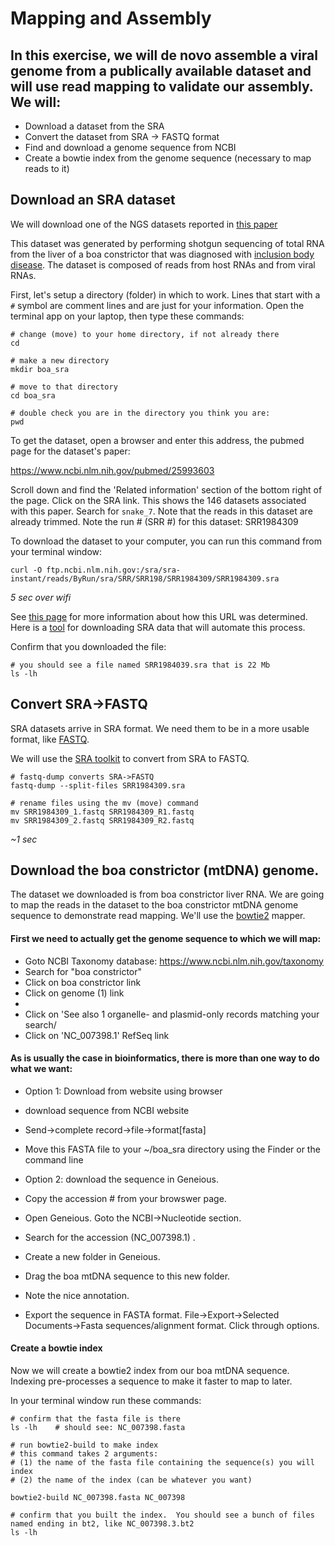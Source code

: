 # Mapping and Assembly

## In this exercise, we will de novo assemble a viral genome from a publically available dataset and will use read mapping to validate our assembly.  We will:

* Download a dataset from the SRA
* Convert the dataset from SRA -> FASTQ format
* Find and download a genome sequence from NCBI
* Create a bowtie index from the genome sequence (necessary to map reads to it)


## Download an SRA dataset

We will download one of the NGS datasets reported in [this paper](http://journals.plos.org/plospathogens/article?id=10.1371/journal.ppat.1004900)

This dataset was generated by performing shotgun sequencing of total RNA from the liver of a boa constrictor that was diagnosed with [inclusion body disease](https://en.wikipedia.org/wiki/Inclusion_body_disease). The dataset is composed of reads from host RNAs and from viral RNAs.  

First, let's setup a directory (folder) in which to work.  Lines that start with a `#` symbol are comment lines and are just for your information.  Open the terminal app on your laptop, then type these commands:

```
# change (move) to your home directory, if not already there
cd

# make a new directory
mkdir boa_sra

# move to that directory
cd boa_sra

# double check you are in the directory you think you are:
pwd
```

To get the dataset, open a browser and enter this address, the pubmed page for the dataset's paper:

https://www.ncbi.nlm.nih.gov/pubmed/25993603

Scroll down and find the 'Related information' section of the bottom right of the page.  Click on the SRA link.  This shows the 146 datasets associated with this paper.  Search for `snake_7`.  Note that the reads in this dataset are already trimmed.  Note the run # (SRR #) for this dataset: SRR1984309

To download the dataset to your computer, you can run this command from your terminal window:

```
curl -O ftp.ncbi.nlm.nih.gov:/sra/sra-instant/reads/ByRun/sra/SRR/SRR198/SRR1984309/SRR1984309.sra
```

*5 sec over wifi*

See [this page](http://www.ncbi.nlm.nih.gov/books/NBK158899/) for more information about how this URL was determined.  Here is a [tool](https://github.com/stenglein-lab/stenglein_lab_scripts/blob/master/download_sra_data) for downloading SRA data that will automate this process.

Confirm that you downloaded the file:

```
# you should see a file named SRR1984039.sra that is 22 Mb
ls -lh
```


## Convert SRA->FASTQ

SRA datasets arrive in SRA format.  We need them to be in a more usable format, like [FASTQ](https://en.wikipedia.org/wiki/FASTQ_format).   

We will use the [SRA toolkit](https://www.ncbi.nlm.nih.gov/books/NBK158900/) to convert from SRA to FASTQ.

```
# fastq-dump converts SRA->FASTQ
fastq-dump --split-files SRR1984309.sra

# rename files using the mv (move) command
mv SRR1984309_1.fastq SRR1984309_R1.fastq
mv SRR1984309_2.fastq SRR1984309_R2.fastq
```

*~1 sec*

## Download the boa constrictor (mtDNA) genome.

The dataset we downloaded is from boa constrictor liver RNA.  We are going to map the reads in the dataset to the boa constrictor mtDNA genome sequence to demonstrate read mapping.  We'll use the [bowtie2](http://bowtie-bio.sourceforge.net/bowtie2/index.shtml) mapper.

#### First we need to actually get the genome sequence to which we will map:

* Goto NCBI Taxonomy database: https://www.ncbi.nlm.nih.gov/taxonomy
* Search for "boa constrictor"
* Click on boa constrictor link
* Click on genome (1) link
*
* Click on 'See also 1 organelle- and plasmid-only records matching your search/
* Click on 'NC_007398.1' RefSeq link

#### As is usually the case in bioinformatics, there is more than one way to do what we want:

* Option 1: Download from website using browser
 * download sequence from NCBI website
 * Send->complete record->file->format[fasta]
 * Move this FASTA file to your ~/boa_sra directory using the Finder or the command line

* Option 2: download the sequence in Geneious.  
 * Copy the accession # from your browswer page.  
 * Open Geneious.  Goto the NCBI->Nucleotide section.  
 * Search for the accession (NC_007398.1) .  
 * Create a new folder in Geneious.  
 * Drag the boa mtDNA sequence to this new folder.
 * Note the nice annotation.
 * Export the sequence in FASTA format.  File->Export->Selected Documents->Fasta sequences/alignment format.  Click through options.  

#### Create a bowtie index

Now we will create a bowtie2 index from our boa mtDNA sequence.  Indexing pre-processes a sequence to make it faster to map to later.

In your terminal window run these commands:

```
# confirm that the fasta file is there
ls -lh    # should see: NC_007398.fasta

# run bowtie2-build to make index
# this command takes 2 arguments: 
# (1) the name of the fasta file containing the sequence(s) you will index
# (2) the name of the index (can be whatever you want)

bowtie2-build NC_007398.fasta NC_007398

# confirm that you built the index.  You should see a bunch of files named ending in bt2, like NC_007398.3.bt2
ls -lh
```




